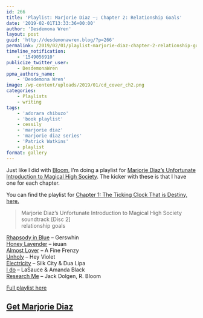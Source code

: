 ```yaml
---
id: 266
title: 'Playlist: Marjorie Diaz –; Chapter 2: Relationship Goals'
date: '2019-02-01T13:33:36+00:00'
author: 'Desdemona Wren'
layout: post
guid: 'http://desdemonawren.blog/?p=266'
permalink: /2019/02/01/playlist-marjorie-diaz-chapter-2-relationship-goals/
timeline_notification:
    - '1549056910'
publicize_twitter_user:
    - DesdemonaWren
ppma_authors_name:
    - 'Desdemona Wren'
image: /wp-content/uploads/2019/01/cd_cover_ch2.png
categories:
    - Playlists
    - writing
tags:
    - 'adorara chibuzo'
    - 'book playlist'
    - cessily
    - 'marjorie diaz'
    - 'marjorie diaz series'
    - 'Patrick Watkins'
    - playlist
format: gallery
---
```


Just like I did with [Bloom](https://amazon.com/Bloom-Monster-Novella-Desdemona-Wren-ebook/dp/B07B4SLH9S/ref=la_B07B4WG4S8_1_1?), I’m doing a playlist for [Marjorie Diaz’s Unfortunate Introduction to Magical High Society](https://www.amazon.com/dp/B07FBWBDYR?ref_=pe_3052080_276849420). The kicker with these is that I have one for each chapter.

You can find the playlist for [Chapter 1: The Ticking Clock That is Destiny, here.](https://desdemonawren.blog/2019/01/06/playlist-marjorie-diaz)

> Marjorie Diaz’s Unfortunate Introduction to Magical High Society  
> soundtrack \[Disc 2\]  
> relationship goals

[Rhapsody in Blue](https://www.youtube.com/watch?v=s5RnxMyjhfA&list=PLC83jrG-R-mRplpJx0Vm74DaKS9d3N-GR) – Gerswhin  
[Honey Lavender](https://www.youtube.com/watch?v=MFJjsJYxdLs&index=2&list=PLC83jrG-R-mRplpJx0Vm74DaKS9d3N-GR) – ieuan  
[Almost Lover](https://www.youtube.com/watch?v=I_S_TbD1XFM&index=3&list=PLC83jrG-R-mRplpJx0Vm74DaKS9d3N-GR) – A Fine Frenzy  
[Unholy](https://www.youtube.com/watch?v=qA0MMwfylqc&list=PLC83jrG-R-mRplpJx0Vm74DaKS9d3N-GR&index=4) – Hey Violet  
[Electricity](https://www.youtube.com/watch?v=Q4-jOuHO-z4&list=PLC83jrG-R-mRplpJx0Vm74DaKS9d3N-GR&index=5) – Silk City &amp; Dua Lipa  
[I do](https://www.youtube.com/watch?v=ISNm4knGl-k&index=6&list=PLC83jrG-R-mRplpJx0Vm74DaKS9d3N-GR) – LaSauce &amp; Amanda Black  
[Research Me](https://www.youtube.com/watch?v=vX1gKK87ulk&list=PLC83jrG-R-mRplpJx0Vm74DaKS9d3N-GR&index=7) – Jack Dolgen, R. Bloom

[Full playlist here](https://www.youtube.com/playlist?list=PLC83jrG-R-mRplpJx0Vm74DaKS9d3N-GR)

## [Get Marjorie Diaz](https://www.amazon.com/dp/B07FBWBDYR?ref_=pe_3052080_276849420)